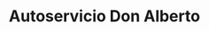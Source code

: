 ---
title: "Autoservicio Don Alberto"
url: /el-alcazar/autoservicio-don-alberto/
shop: comodidad
---